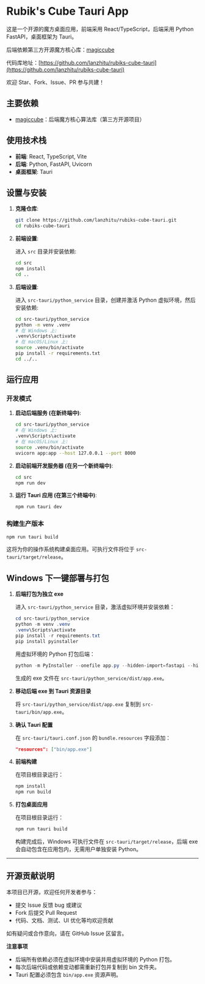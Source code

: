 
# Rubik's Cube Tauri App


这是一个开源的魔方桌面应用，前端采用 React/TypeScript，后端采用 Python FastAPI，桌面框架为 Tauri。

后端依赖第三方开源魔方核心库：[magiccube](https://github.com/trincaog/magiccube)

代码库地址：[https://github.com/lanzhitu/rubiks-cube-tauri](https://github.com/lanzhitu/rubiks-cube-tauri)

欢迎 Star、Fork、Issue、PR 参与共建！


## 主要依赖

- [magiccube](https://github.com/trincaog/magiccube)：后端魔方核心算法库（第三方开源项目）

## 使用技术栈

- **前端**: React, TypeScript, Vite
- **后端**: Python, FastAPI, Uvicorn
- **桌面框架**: Tauri

## 设置与安装

1.  **克隆仓库**:

    ```bash
    git clone https://github.com/lanzhitu/rubiks-cube-tauri.git
    cd rubiks-cube-tauri
    ```

2.  **前端设置**:

    进入 `src` 目录并安装依赖:

    ```bash
    cd src
    npm install
    cd ..
    ```

3.  **后端设置**:

    进入 `src-tauri/python_service` 目录，创建并激活 Python 虚拟环境，然后安装依赖:

    ```bash
    cd src-tauri/python_service
    python -m venv .venv
    # 在 Windows 上:
    .venv\Scripts\activate
    # 在 macOS/Linux 上:
    source .venv/bin/activate
    pip install -r requirements.txt
    cd ../..
    ```

## 运行应用

### 开发模式

1.  **启动后端服务 (在新终端中)**:

    ```bash
    cd src-tauri/python_service
    # 在 Windows 上:
    .venv\Scripts\activate
    # 在 macOS/Linux 上:
    source .venv/bin/activate
    uvicorn app:app --host 127.0.0.1 --port 8000
    ```

2.  **启动前端开发服务器 (在另一个新终端中)**:

    ```bash
    cd src
    npm run dev
    ```

3.  **运行 Tauri 应用 (在第三个终端中)**:

    ```bash
    npm run tauri dev
    ```

### 构建生产版本

```bash
npm run tauri build
```

这将为你的操作系统构建桌面应用。可执行文件将位于 `src-tauri/target/release`。

## Windows 下一键部署与打包

1. **后端打包为独立 exe**

   进入 `src-tauri/python_service` 目录，激活虚拟环境并安装依赖：

   ```powershell
   cd src-tauri/python_service
   python -m venv .venv
   .venv\Scripts\activate
   pip install -r requirements.txt
   pip install pyinstaller
   ```

   用虚拟环境的 Python 打包后端：

   ```powershell
   python -m PyInstaller --onefile app.py --hidden-import=fastapi --hidden-import=uvicorn --hidden-import=magiccube --hidden-import=python_multipart
   ```

   生成的 exe 文件在 `src-tauri/python_service/dist/app.exe`。

2. **移动后端 exe 到 Tauri 资源目录**

   将 `src-tauri/python_service/dist/app.exe` 复制到 `src-tauri/bin/app.exe`。

3. **确认 Tauri 配置**

   在 `src-tauri/tauri.conf.json` 的 `bundle.resources` 字段添加：

   ```json
   "resources": ["bin/app.exe"]
   ```

4. **前端构建**

   在项目根目录运行：

   ```powershell
   npm install
   npm run build
   ```

5. **打包桌面应用**

   在项目根目录运行：

   ```powershell
   npm run tauri build
   ```

   构建完成后，Windows 可执行文件在 `src-tauri/target/release`，后端 exe 会自动包含在应用包内，无需用户单独安装 Python。

---

## 开源贡献说明

本项目已开源，欢迎任何开发者参与：

- 提交 Issue 反馈 bug 或建议
- Fork 后提交 Pull Request
- 代码、文档、测试、UI 优化等均欢迎贡献

如有疑问或合作意向，请在 GitHub Issue 区留言。

**注意事项**
- 后端所有依赖必须在虚拟环境中安装并用虚拟环境的 Python 打包。
- 每次后端代码或依赖变动都需重新打包并复制到 bin 文件夹。
- Tauri 配置必须包含 `bin/app.exe` 资源声明。